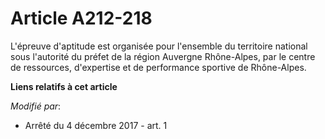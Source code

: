 # Article A212-218

L'épreuve d'aptitude est organisée pour l'ensemble du territoire national sous l'autorité du préfet de la région Auvergne
Rhône-Alpes, par le centre de ressources, d'expertise et de performance sportive de Rhône-Alpes.

**Liens relatifs à cet article**

_Modifié par_:

  - Arrêté du 4 décembre 2017 - art. 1

